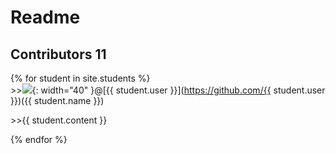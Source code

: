 # Readme 
## Contributors 11

{% for student in site.students %} <br />
\>><img src="{{ student.image }}">{: width="40" }@[{{ student.user }}](https://github.com/{{ student.user }})({{ student.name }})

\>>{{ student.content }}

{% endfor %}
